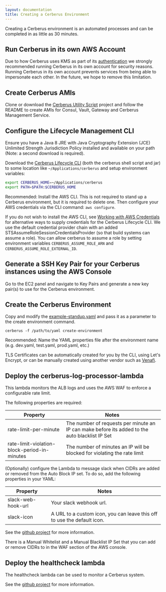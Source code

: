 ```yaml
---
layout: documentation
title: Creating a Cerberus Environment
---
```


Creating a Cerberus environment is an automated processes and can be completed in as little as 30 minutes.


## Run Cerberus in its own AWS Account

Due to how Cerberus uses KMS as part of its [authentication](/cerberus/docs/architecture/authentication) we strongly
recommended running Cerberus in its own account for security reasons.  Running Cerberus in its own account prevents
services from being able to impersonate each other.  In the future, we hope to remove this limitation.


## Create Cerberus AMIs

Clone or download the <a target="_blank" onclick="trackOutboundLink('https://github.com/Nike-Inc/cerberus-util-scripts')" href="https://github.com/Nike-Inc/cerberus-util-scripts">Cerberus Utility Script</a> project and follow
the README to create AMIs for Consul, Vault, Gateway and Cerberus Management Service.


## Configure the Lifecycle Management CLI

Ensure you have a Java 8 JRE with Java Cryptography Extension (JCE) Unlimited
Strength Jurisdiction Policy installed and available on your path (Note: a second download is required).

Download the <a target="_blank" onclick="trackOutboundLink('https://github.com/Nike-Inc/cerberus-lifecycle-cli/releases/latest')" href="https://github.com/Nike-Inc/cerberus-lifecycle-cli/releases/latest">Cerberus Lifecycle CLI</a>
(both the cerberus shell script and jar) to some location like `~/Applications/cerberus` and setup environment variables:

```bash
export CERBERUS_HOME=~/Applications/cerberus
export PATH=$PATH:$CERBERUS_HOME
```

Recommended: Install the AWS CLI. This is not required to stand up a Cerberus environment, but it is required
to delete one. Then configure your AWS credentials via the CLI command: `aws configure`.

If you do not wish to install the AWS CLI, see
<a target="_blank" onclick="trackOutboundLink('http://docs.aws.amazon.com/sdk-for-java/v1/developer-guide/credentials.html')" href="http://docs.aws.amazon.com/sdk-for-java/v1/developer-guide/credentials.html">Working with AWS Credentials</a>
for alternative ways to supply credentials for the Cerberus Lifecycle CLI. We use the default credential provider chain with
an added STSAssumeRoleSessionCredentialsProvider (so that build systems can assume a role). You can allow cerberus to
assume a role by setting environment variables `CERBERUS_ASSUME_ROLE_ARN` and `CERBERUS_ASSUME_ROLE_EXTERNAL_ID`.


## Generate a SSH Key Pair for your Cerberus instances using the AWS Console

Go to the EC2 panel and navigate to Key Pairs and generate a new key pair(s) to use for the Cerberus environment.


## Create the Cerberus Environment

Copy and modify the [example-standup.yaml](https://github.com/Nike-Inc/cerberus-lifecycle-cli/blob/master/src/test/resources/environment.yaml) and pass it as a parameter to the create environment command.

```cerberus -f /path/to/yaml create-environment``` 

Recommended: Name the YAML properties file after the environment name (e.g. dev.yaml, test.yaml, prod.yaml, etc.)

TLS Certificates can be automatically created for you by the CLI, using Let's Encrypt, or can be manually created using
another vendor such as [Venafi](venafi-certs).


## Deploy the cerberus-log-processor-lambda

This lambda monitors the ALB logs and uses the AWS WAF to enforce a configurable rate limit.

The following properties are required:

Property                                     | Notes
---------------------------------------------|------
rate-limit-per-minute                        | The number of requests per minute an IP can make before its added to the auto blacklist IP Set
rate-limit-violation-block-period-in-minutes | The number of minutes an IP will be blocked for violating the rate limit

(Optionally) configure the Lambda to message slack when CIDRs are added or removed from the Auto Block IP set. To do so,
add the following properties in your YAML:

Property           | Notes
-------------------|------
slack-web-hook-url | Your slack webhook url.
slack-icon         | A URL to a custom icon, you can leave this off to use the default icon.

See the [github project](https://github.com/Nike-Inc/cerberus-serverless-components/tree/master/cerberus-log-processor-lambda) for more information.

There is a Manual Whitelist and a Manual Blacklist IP Set that you can add or remove CIDRs to in the
WAF section of the AWS console.


## Deploy the healthcheck lambda

The healthcheck lambda can be used to monitor a Cerberus system.

See the [github project](https://github.com/Nike-Inc/cerberus-serverless-components/tree/master/cerberus-health-check-lambda) for more information.
